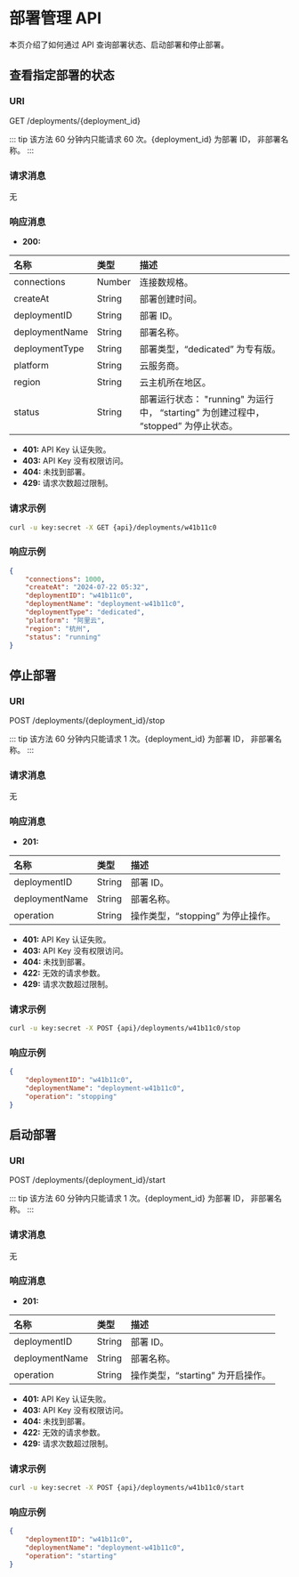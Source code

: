 # 部署管理 API

本页介绍了如何通过 API 查询部署状态、启动部署和停止部署。

## 查看指定部署的状态

### URI

GET /deployments/{deployment_id}

::: tip
该方法 60 分钟内只能请求 60 次。{deployment_id} 为部署 ID， 非部署名称。
:::

### 请求消息

无

### 响应消息

- **200:**

| 名称            | 类型             | 描述               |
| :-------------- | :--------------- | :----------------- |
| connections     | Number | 连接数规格。      |
| createAt | String           | 部署创建时间。        |
| deploymentID | String    | 部署 ID。        |
| deploymentName | String    | 部署名称。        |
| deploymentType | String    | 部署类型，“dedicated” 为专有版。       |
| platform | String    | 云服务商。        |
| region | String    | 云主机所在地区。        |
| status | String    | 部署运行状态： "running" 为运行中， “starting” 为创建过程中， “stopped” 为停止状态。 |

- **401:** API Key 认证失败。
- **403:** API Key 没有权限访问。
- **404:** 未找到部署。
- **429:** 请求次数超过限制。

### 请求示例

```bash
curl -u key:secret -X GET {api}/deployments/w41b11c0
```


### 响应示例

```JSON
{
    "connections": 1000,
    "createAt": "2024-07-22 05:32",
    "deploymentID": "w41b11c0",
    "deploymentName": "deployment-w41b11c0",
    "deploymentType": "dedicated",
    "platform": "阿里云",
    "region": "杭州",
    "status": "running"
}
```


## 停止部署

### URI

POST /deployments/{deployment_id}/stop

::: tip
该方法 60 分钟内只能请求 1 次。{deployment_id} 为部署 ID， 非部署名称。
:::

### 请求消息
无

### 响应消息

- **201:**

| 名称            | 类型             | 描述               |
| :-------------- | :--------------- | :----------------- |
| deploymentID   | String | 部署 ID。      |
| deploymentName | String | 部署名称。        |
| operation | String   | 操作类型，“stopping” 为停止操作。       |

- **401:** API Key 认证失败。
- **403:** API Key 没有权限访问。
- **404:** 未找到部署。
- **422:** 无效的请求参数。
- **429:** 请求次数超过限制。

### 请求示例

```bash
curl -u key:secret -X POST {api}/deployments/w41b11c0/stop
```

### 响应示例

```JSON
{
    "deploymentID": "w41b11c0",
    "deploymentName": "deployment-w41b11c0",
    "operation": "stopping"
}
```


## 启动部署

### URI

POST /deployments/{deployment_id}/start

::: tip
该方法 60 分钟内只能请求 1 次。{deployment_id} 为部署 ID， 非部署名称。
:::

### 请求消息

无

### 响应消息

- **201:**

| 名称            | 类型             | 描述               |
| :-------------- | :--------------- | :----------------- |
| deploymentID   | String | 部署 ID。      |
| deploymentName | String | 部署名称。        |
| operation | String   | 操作类型，“starting” 为开启操作。       |

- **401:** API Key 认证失败。
- **403:** API Key 没有权限访问。
- **404:** 未找到部署。
- **422:** 无效的请求参数。
- **429:** 请求次数超过限制。

### 请求示例

```bash
curl -u key:secret -X POST {api}/deployments/w41b11c0/start
```

### 响应示例

```JSON
{
    "deploymentID": "w41b11c0",
    "deploymentName": "deployment-w41b11c0",
    "operation": "starting"
}
```
